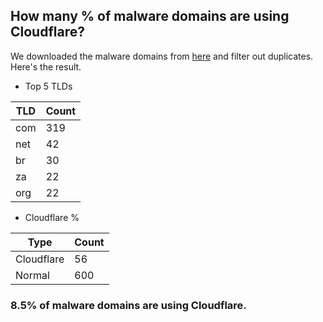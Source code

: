 ## How many % of malware domains are using Cloudflare?


We downloaded the malware domains from [here](https://urlhaus.abuse.ch) and filter out duplicates.
Here's the result.


[//]: # (start replacement)


- Top 5 TLDs

| TLD | Count |
| --- | --- |
| com | 319 |
| net | 42 |
| br | 30 |
| za | 22 |
| org | 22 |


- Cloudflare %

| Type | Count |
| --- | --- |
| Cloudflare | 56 |
| Normal | 600 |


### 8.5% of malware domains are using Cloudflare.